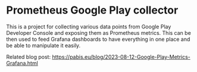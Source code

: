 Prometheus Google Play collector
================================
This is a project for collecting various data points from Google Play Developer
Console and exposing them as Prometheus metrics. This can be then used to feed
Grafana dashboards to have everything in one place and be able to manipulate it
easily.

Related blog post: https://pabis.eu/blog/2023-08-12-Google-Play-Metrics-Grafana.html